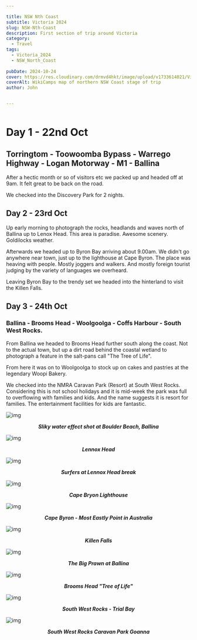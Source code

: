 ```yaml
---

title: NSW Nth Coast
subtitle: Victoria 2024
slug: NSW-Nth-Coast
description: First section of trip around Victoria 
category:
  - Travel
tags:
  - Victoria_2024
  - NSW_North_Coast
  
pubDate: 2024-10-24
cover: https://res.cloudinary.com/drmvd4hkt/image/upload/v1733614021/Victoria%202024/NSW%20North%20Coast%202024/Map_Nth_NSW_Coast_owqaaw.png
coverAlt: WikiCamps map of northern NSW Coast stage of trip
author: John


---
```



<Image />


# Day 1 - 22nd Oct 

## Torringtom - Toowoomba Bypass - Warrego Highway - Logan Motorway - M1 - Ballina

  After a hectic month or so of visitors etc we packed up and headed off at 9am. It felt great to be back on the road.

  We checked into the Discovery Park for 2 nights.

## Day 2 - 23rd Oct 

  Up early morning to photograph the rocks, headlands and waves north of Ballina up to Lenox Head. This area is paradise. Awesome scenery. Goldilocks weather.

  Afterwards we headed up to Byron Bay arriving about 9.00am. We didn't go anywhere near town, just up to the lighthouse at Cape Byron. The place was heaving with people. Mostly joggers and walkers. And mostly foreign tourist judging by the variety of languages we overheard.

  Leaving Byron Bay to the trendy set we headed into the hinterland to visit the Killen Falls.

  ## Day 3 - 24th Oct
### Ballina - Brooms Head - Woolgoolga - Coffs Harbour - South West Rocks.
 From Ballina we headed to Brooms Head further south along the coast. Not to the actual town, but up a dirt road behind the coastal wetland to photograph a feature in the salt-pans call "The Tree of Life".

 From here it was on to Woolgoolga to stock up on cakes and pastries at the legendary Woopi Bakery.

 We checked into the NMRA Caravan Park (Resort) at South West Rocks. Considering this is not school holidays and it is mid-week the park was full to overflowing with families and kids. And the name suggests it is resort for families. The entertainment facilities for kids are fantastic. 




![img](https://res.cloudinary.com/drmvd4hkt/image/upload/v1733197166/Victoria%202024/NSW%20North%20Coast%202024/Ballina-NSW-Boulder-Beach_DSC6748-Edit_hylhvs.jpg?ixlib=rb-1.2.1&ixid=eyJhcHBfaWQiOjEyMDd9&h=1102&auto=format&fit=crop&w=1000&q=80)
  ***<p style="text-align:center;">Sliky water effect shot at Boulder Beach, Ballina***

![img](https://res.cloudinary.com/drmvd4hkt/image/upload/v1733197176/Victoria%202024/NSW%20North%20Coast%202024/Lennox_Head_DSC6784_zvwrmp.jpg?ixlib=rb-1.2.1&ixid=eyJhcHBfaWQiOjEyMDd9&h=1102&auto=format&fit=crop&w=1000&q=80)
 ***<p style="text-align:center;">Lennox Head***

![img](https://res.cloudinary.com/drmvd4hkt/image/upload/v1733197161/Victoria%202024/NSW%20North%20Coast%202024/Ballina_Surfers_Lennox_Head_DSC6797_aphsym.jpg?ixlib=rb-1.2.1&ixid=eyJhcHBfaWQiOjEyMDd9&h=1102&auto=format&fit=crop&w=1000&q=80)
 ***<p style="text-align:center;">Surfers at Lennox Head break***


![img](https://res.cloudinary.com/drmvd4hkt/image/upload/v1733197190/Victoria%202024/NSW%20North%20Coast%202024/Byron-Bay_Lighthouse_DSC6803_pdh8zo.jpg?ixlib=rb-1.2.1&ixid=eyJhcHBfaWQiOjEyMDd9&h=1102&auto=format&fit=crop&w=1000&q=80)
 ***<p style="text-align:center;">Cape Bryon Lighthouse***

![img](https://res.cloudinary.com/drmvd4hkt/image/upload/v1733197166/Victoria%202024/NSW%20North%20Coast%202024/Byron_Bay_Most_Eastly_Point_DSC6834_auzmjs.jpg?ixlib=rb-1.2.1&ixid=eyJhcHBfaWQiOjEyMDd9&h=1102&auto=format&fit=crop&w=1000&q=80)
 ***<p style="text-align:center;">Cape Byron - Most Eastly Point in Australia***


![img](https://res.cloudinary.com/drmvd4hkt/image/upload/v1733197197/Victoria%202024/NSW%20North%20Coast%202024/Ballina_Killen_Falls_DSC6847-Pano_xp7sdm.jpg?ixlib=rb-1.2.1&ixid=eyJhcHBfaWQiOjEyMDd9&h=1102&auto=format&fit=crop&w=1000&q=80)
 ***<p style="text-align:center;">Killen Falls***



 ![img](https://res.cloudinary.com/drmvd4hkt/image/upload/v1733197174/Victoria%202024/NSW%20North%20Coast%202024/Ballina_Big_Prawn_DSC6850_q5qfns.jpg?ixlib=rb-1.2.1&ixid=eyJhcHBfaWQiOjEyMDd9&h=1102&auto=format&fit=crop&w=1000&q=80)
 ***<p style="text-align:center;">The Big Prawn at Ballina***

 ![img](https://res.cloudinary.com/drmvd4hkt/image/upload/v1733197162/Victoria%202024/NSW%20North%20Coast%202024/Brooms_Head-Tree_of_Life2_DJI_0636_df7usp.jpg?ixlib=rb-1.2.1&ixid=eyJhcHBfaWQiOjEyMDd9&h=1102&auto=format&fit=crop&w=1000&q=80)
 ***<p style="text-align:center;">Brooms Head "Tree of Life"***


 ![img](https://res.cloudinary.com/drmvd4hkt/image/upload/v1733197182/Victoria%202024/NSW%20North%20Coast%202024/Trial_Bay_Goal_Rocks_DSC6861_exo25s.jpg?ixlib=rb-1.2.1&ixid=eyJhcHBfaWQiOjEyMDd9&h=1102&auto=format&fit=crop&w=1000&q=80)
 ***<p style="text-align:center;">South West Rocks - Trial Bay***

 ![img](https://res.cloudinary.com/drmvd4hkt/image/upload/v1733197171/Victoria%202024/NSW%20North%20Coast%202024/South_West_Rocks_Goanna_DSC6855_xivzki.jpg?ixlib=rb-1.2.1&ixid=eyJhcHBfaWQiOjEyMDd9&h=1102&auto=format&fit=crop&w=1000&q=80)
 ***<p style="text-align:center;">South West Rocks Caravan Park Goanna***

 <!-- ![img](https://input?ixlib=rb-1.2.1&ixid=eyJhcHBfaWQiOjEyMDd9&h=1102&auto=format&fit=crop&w=1000&q=80)
 ***<p style="text-align:center;">Replace*** -->

 <!-- ![img](https://input?ixlib=rb-1.2.1&ixid=eyJhcHBfaWQiOjEyMDd9&h=1102&auto=format&fit=crop&w=1000&q=80)
 ***<p style="text-align:center;">Replace*** -->

 <!-- ![img](https://input?ixlib=rb-1.2.1&ixid=eyJhcHBfaWQiOjEyMDd9&h=1102&auto=format&fit=crop&w=1000&q=80)
 ***<p style="text-align:center;">Replace*** -->